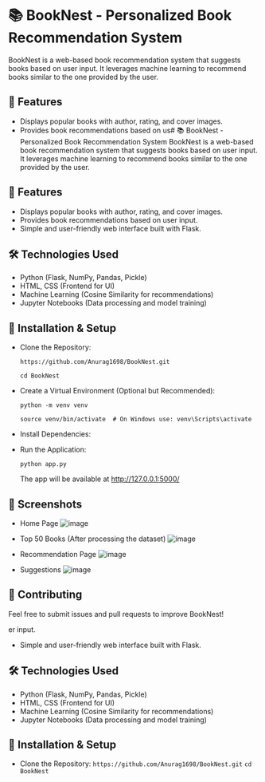 # 📚 BookNest - Personalized Book Recommendation System
BookNest is a web-based book recommendation system that suggests books based on user input. It leverages machine learning to recommend books similar to the one provided by the user.

## 🚀 Features
- Displays popular books with author, rating, and cover images.
- Provides book recommendations based on us# 📚 BookNest - Personalized Book Recommendation System
BookNest is a web-based book recommendation system that suggests books based on user input. It leverages machine learning to recommend books similar to the one provided by the user.

## 🚀 Features
- Displays popular books with author, rating, and cover images.
- Provides book recommendations based on user input.
- Simple and user-friendly web interface built with Flask.

## 🛠️ Technologies Used
- Python (Flask, NumPy, Pandas, Pickle)
- HTML, CSS (Frontend for UI)
- Machine Learning (Cosine Similarity for recommendations)
- Jupyter Notebooks (Data processing and model training)

## 🔧 Installation & Setup
- Clone the Repository:

  ```https://github.com/Anurag1698/BookNest.git``` 

  ```cd BookNest```

- Create a Virtual Environment (Optional but Recommended):

  ```python -m venv venv```

  ```source venv/bin/activate  # On Windows use: venv\Scripts\activate```

- Install Dependencies:

- Run the Application:

  ```python app.py```
    
     The app will be available at http://127.0.0.1:5000/

## 📸 Screenshots
- Home Page
  ![image](https://github.com/user-attachments/assets/848f50ef-c846-4b48-bcb2-480695d9124d)

- Top 50 Books (After processing the dataset)
![image](https://github.com/user-attachments/assets/a138a491-c89d-471a-8a12-a6b09a25ec09)

- Recommendation Page
![image](https://github.com/user-attachments/assets/83d4efd7-fc18-4bc2-9729-24686f9e2df5)

- Suggestions
![image](https://github.com/user-attachments/assets/f08e229e-30f8-4e5a-9ba3-585fb45c04fe)

## 🤝 Contributing

Feel free to submit issues and pull requests to improve BookNest!

er input.
- Simple and user-friendly web interface built with Flask.

## 🛠️ Technologies Used
- Python (Flask, NumPy, Pandas, Pickle)
- HTML, CSS (Frontend for UI)
- Machine Learning (Cosine Similarity for recommendations)
- Jupyter Notebooks (Data processing and model training)

## 🔧 Installation & Setup
- Clone the Repository:
```https://github.com/Anurag1698/BookNest.git``` 
```cd BookNest```
